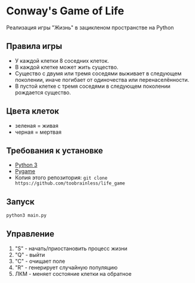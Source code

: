 # Conway's Game of Life

Реализация игры "Жизнь" в зацикленом пространстве на Python

## Правила игры

- У каждой клетки 8 соседних клеток.
- В каждой клетке может жить существо.
- Существо с двумя или тремя соседями выживает в следующем поколении, иначе погибает от одиночества или перенаселённости.
- В пустой клетке с тремя соседями в следующем поколении рождается существо.

## Цвета клеток

- зеленая = живая
- черная = мертвая

## Требования к установке

- [Python 3](https://www.python.org/downloads/release/python-389/)
- [Pygame](http://www.pygame.org)
- Копия этого репозитория: `git clone https://github.com/toobrainless/life_game` 

## Запуск

```sh
python3 main.py
```

## Управление
1. "S" - начать/приостановить процесс жизни
2. "Q" - выйти
3. "C" - очищает полe
4. "R" - генерирует случайную популяцию
5. ЛКМ - меняет состояние клетки на обратное



